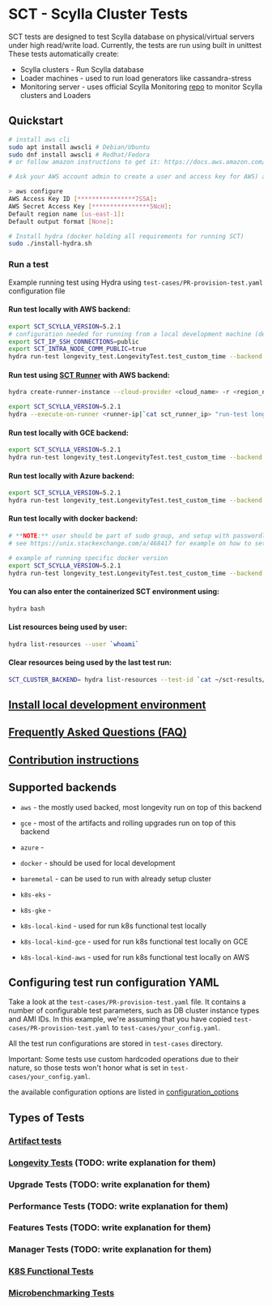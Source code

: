# SCT - Scylla Cluster Tests

SCT tests are designed to test Scylla database on physical/virtual servers under high read/write load.
Currently, the tests are run using built in unittest
These tests automatically create:

* Scylla clusters - Run Scylla database
* Loader machines - used to run load generators like cassandra-stress
* Monitoring server - uses official Scylla Monitoring [repo](https://github.com/scylladb/scylla-monitoring) to monitor Scylla clusters and Loaders

## Quickstart

```bash
# install aws cli
sudo apt install awscli # Debian/Ubuntu
sudo dnf install awscli # Redhat/Fedora
# or follow amazon instructions to get it: https://docs.aws.amazon.com/cli/latest/userguide/getting-started-install.html

# Ask your AWS account admin to create a user and access key for AWS) and then configure AWS

> aws configure
AWS Access Key ID [****************7S5A]:
AWS Secret Access Key [****************5NcH]:
Default region name [us-east-1]:
Default output format [None]:

# Install hydra (docker holding all requirements for running SCT)
sudo ./install-hydra.sh
```

### Run a test

Example running test using Hydra using `test-cases/PR-provision-test.yaml` configuration file

#### Run test locally with AWS backend:
```bash
export SCT_SCYLLA_VERSION=5.2.1
# configuration needed for running from a local development machine (default communication is via private addresses)
export SCT_IP_SSH_CONNECTIONS=public
export SCT_INTRA_NODE_COMM_PUBLIC=true
hydra run-test longevity_test.LongevityTest.test_custom_time --backend aws --config test-cases/PR-provision-test.yaml
```

#### Run test using [SCT Runner](./docs/sct-runners.md) with AWS backend:
```bash
hydra create-runner-instance --cloud-provider <cloud_name> -r <region_name> -z <az> -t <test-id> -d <run_duration>

export SCT_SCYLLA_VERSION=5.2.1
hydra --execute-on-runner <runner-ip|`cat sct_runner_ip> "run-test longevity_test.LongevityTest.test_custom_time --backend aws --config test-cases/PR-provision-test.yaml"
```

#### Run test locally with GCE backend:
```bash
export SCT_SCYLLA_VERSION=5.2.1
hydra run-test longevity_test.LongevityTest.test_custom_time --backend gce --config test-cases/PR-provision-test.yaml
```

#### Run test locally with Azure backend:
```bash
export SCT_SCYLLA_VERSION=5.2.1
hydra run-test longevity_test.LongevityTest.test_custom_time --backend azure --config test-cases/PR-provision-test.yaml
```

#### Run test locally with docker backend:
```bash
# **NOTE:** user should be part of sudo group, and setup with passwordless access,
# see https://unix.stackexchange.com/a/468417 for example on how to setup

# example of running specific docker version
export SCT_SCYLLA_VERSION=5.2.1
hydra run-test longevity_test.LongevityTest.test_custom_time --backend docker --config test-cases/PR-provision-test-docker.yaml
```

#### You can also enter the containerized SCT environment using:
```bash
hydra bash
```

#### List resources being used by user:
```bash
hydra list-resources --user `whoami`
```

#### Clear resources being used by the last test run:
```bash
SCT_CLUSTER_BACKEND= hydra list-resources --test-id `cat ~/sct-results/latest/test_id`
```

## [Install local development environment](docs/install-local-env.md)
## [Frequently Asked Questions (FAQ)](docs/faq.md)
## [Contribution instructions](docs/contrib.md)

## Supported backends

* `aws` - the mostly used backed, most longevity run on top of this backend
* `gce` - most of the artifacts and rolling upgrades run on top of this backend
* `azure` -
* `docker` - should be used for local development
* `baremetal` - can be used to run with already setup cluster

* `k8s-eks` -
* `k8s-gke` -
* `k8s-local-kind` - used for run k8s functional test locally
* `k8s-local-kind-gce` - used for run k8s functional test locally on GCE
* `k8s-local-kind-aws` - used for run k8s functional test locally on AWS

## Configuring test run configuration YAML

Take a look at the `test-cases/PR-provision-test.yaml` file. It contains a number of
configurable test parameters, such as DB cluster instance types and AMI IDs.
In this example, we're assuming that you have copied `test-cases/PR-provision-test.yaml`
to `test-cases/your_config.yaml`.

All the test run configurations are stored in `test-cases` directory.

Important: Some tests use custom hardcoded operations due to their nature,
so those tests won't honor what is set in `test-cases/your_config.yaml`.

the available configuration options are listed in [configuration_options](./docs/configuration_options.md)


## Types of Tests
### [Artifact tests](./docs/artifacts_test.md)
### [Longevity Tests](./docs/longevity.md) (TODO: write explanation for them)
### Upgrade Tests (TODO: write explanation for them)
### Performance Tests (TODO: write explanation for them)
### Features Tests (TODO: write explanation for them)
### Manager Tests (TODO: write explanation for them)
### [K8S Functional Tests](./docs/k8s-functional-test.md)
### [Microbenchmarking Tests](./docs/microbenchmarking.md)
